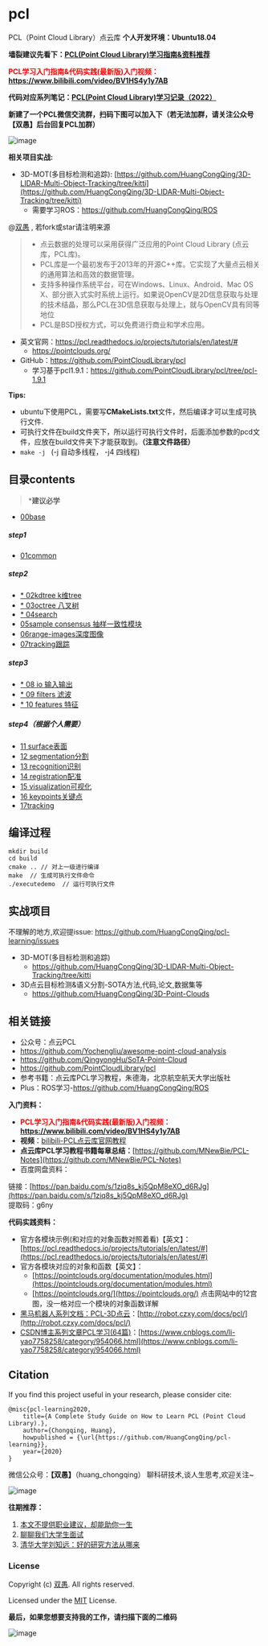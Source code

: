 <!--
 * @Description: 
 * @Author: HCQ
 * @Company(School): UCAS
 * @Date: 2020-10-04 18:17:00
 * @LastEditors: Please set LastEditors
 * @LastEditTime: 2022-12-05 23:34:32
-->
# pcl

PCL（Point Cloud Library）点云库  **个人开发环境：Ubuntu18.04**

**墙裂建议先看下：[PCL(Point Cloud Library)学习指南&资料推荐](https://zhuanlan.zhihu.com/p/268524083)**

**<font color='red'>PCL学习入门指南&代码实践(最新版)入门视频： </font> https://www.bilibili.com/video/BV1HS4y1y7AB**

**代码对应系列笔记：[PCL(Point Cloud Library)学习记录（2022）](https://www.yuque.com/huangzhongqing/pcl)**

**新建了一个PCL微信交流群，扫码下图可以加入下（若无法加群，请关注公众号【双愚】后台回复PCL加群）**


![image](https://user-images.githubusercontent.com/20675770/174856411-ca460d1a-d748-4b51-b8b5-b6259394ec0a.png)


**相关项目实战:**

* 3D-MOT(多目标检测和追踪):
  [https://github.com/HuangCongQing/3D-LIDAR-Multi-Object-Tracking/tree/kitti](https://github.com/HuangCongQing/3D-LIDAR-Multi-Object-Tracking/tree/kitti)
    * 需要学习ROS：https://github.com/HuangCongQing/ROS

@[双愚](https://github.com/HuangCongQing/pcl-learning) , 若fork或star请注明来源

> * 点云数据的处理可以采用获得广泛应用的Point Cloud Library (点云库，PCL库)。
> * PCL库是一个最初发布于2013年的开源C++库。它实现了大量点云相关的通用算法和高效的数据管理。
> * 支持多种操作系统平台，可在Windows、Linux、Android、Mac OS X、部分嵌入式实时系统上运行。如果说OpenCV是2D信息获取与处理的技术结晶，那么PCL在3D信息获取与处理上，就与OpenCV具有同等地位
> * PCL是BSD授权方式，可以免费进行商业和学术应用。

* 英文官网：https://pcl.readthedocs.io/projects/tutorials/en/latest/#
  * https://pointclouds.org/
* GitHub：https://github.com/PointCloudLibrary/pcl
  * 学习基于pcl1.9.1：https://github.com/PointCloudLibrary/pcl/tree/pcl-1.9.1

**Tips:**

* ubuntu下使用PCL，需要写**CMakeLists.txt**文件，然后编译才可以生成可执行文件.
* 可执行文件在build文件夹下，所以运行可执行文件时，后面添加参数的pcd文件，应放在build文件夹下才能获取到。**（注意文件路径）**
* `make -j `   (-j 自动多线程， -j4 四线程)

## 目录contents

> ***建议必学**

* [00base](00base)

##### step1

* [01common](01common )

##### step2

* [* 02kdtree k维tree](02kdtree)
* [* 03octree 八叉树](03octree)
* [* 04search](04search)
* [05sample consensus  抽样一致性模块](05sampleconsensus抽样一致性模块)
* [06range-images深度图像](06range-images深度图像)
* [07tracking跟踪](07tracking跟踪/tracking.md)

##### step3

* [* 08 io 输入输出](08IO输入输出)
* [* 09 filters 滤波](09filters滤波)
* [* 10 features 特征](10features特征)

##### step4（根据个人需要）

* [11 surface表面 ](11surface表面 )
* [12 segmentation分割](12segmentation分割)
* [13 recognition识别](13recognition识别)
* [14 registration配准](14registration配准)
* [15 visualization可视化](15visualization可视化)
* [16 keypoints关键点](16keypoints关键点)
* [17tracking](17tracking )

## 编译过程

```shell
mkdir build
cd build
cmake .. // 对上一级进行编译
make  // 生成可执行文件命令
./executedemo  // 运行可执行文件
```

## 实战项目

不理解的地方,欢迎提issue: https://github.com/HuangCongQing/pcl-learning/issues

* 3D-MOT(多目标检测和追踪)
  * https://github.com/HuangCongQing/3D-LIDAR-Multi-Object-Tracking/tree/kitti
* 3D点云目标检测&语义分割-SOTA方法,代码,论文,数据集等
  * https://github.com/HuangCongQing/3D-Point-Clouds

## 相关链接

* 公众号：点云PCL
* https://github.com/Yochengliu/awesome-point-cloud-analysis
* https://github.com/QingyongHu/SoTA-Point-Cloud
* https://github.com/PointCloudLibrary/pcl
* 参考书籍：点云库PCL学习教程，朱德海，北京航空航天大学出版社
* Plus：ROS学习-https://github.com/HuangCongQing/ROS

**入门资料：**
- **<font color='red'>PCL学习入门指南&代码实践(最新版)入门视频： </font> https://www.bilibili.com/video/BV1HS4y1y7AB**
- **视频**：[bilibili-PCL点云库官网教程](https://space.bilibili.com/504859351/channel/detail?cid=130387)
- **点云库PCL学习教程书籍每章总结：**[https://github.com/MNewBie/PCL-Notes](https://github.com/MNewBie/PCL-Notes)
- 百度网盘资料：

链接：[https://pan.baidu.com/s/1ziq8s_kj5QpM8eXO_d6RJg](https://pan.baidu.com/s/1ziq8s_kj5QpM8eXO_d6RJg)<br />提取码：g6ny<br />

**代码实践资料：**

- 官方各模块示例(和对应的对象函数对照着看)【英文】：[https://pcl.readthedocs.io/projects/tutorials/en/latest/#](https://pcl.readthedocs.io/projects/tutorials/en/latest/#)
- 官方各模块对应的对象和函数【英文】：
  - [https://pointclouds.org/documentation/modules.html](https://pointclouds.org/documentation/modules.html)
  - [https://pointclouds.org/](https://pointclouds.org/) 点击网站中的12宫图，没一格对应一个模块的对象函数详解
- [黑马机器人系列文档：PCL-3D点云](http://robot.czxy.com/docs/pcl/)：[http://robot.czxy.com/docs/pcl/](http://robot.czxy.com/docs/pcl/)
- [CSDN博主系列文章PCL学习(64篇)](https://www.cnblogs.com/li-yao7758258/category/954066.html)：[https://www.cnblogs.com/li-yao7758258/category/954066.html](https://www.cnblogs.com/li-yao7758258/category/954066.html)

## Citation 
If you find this project useful in your research, please consider cite:


```
@misc{pcl-learning2020,
    title={A Complete Study Guide on How to Learn PCL (Point Cloud Library).},
    author={Chongqing, Huang},
    howpublished = {\url{https://github.com/HuangCongQing/pcl-learning}},
    year={2020}
}
```



微信公众号：**【双愚】**（huang_chongqing） 聊科研技术,谈人生思考,欢迎关注~

![image](https://user-images.githubusercontent.com/20675770/169835565-08fc9a49-573e-478a-84fc-d9b7c5fa27ff.png)

**往期推荐：**
1. [本文不提供职业建议，却能助你一生](https://mp.weixin.qq.com/s/rBR62qoAEeT56gGYTA0law)
2. [聊聊我们大学生面试](https://mp.weixin.qq.com/s?__biz=MzI4OTY1MjA3Mg==&mid=2247484016&idx=1&sn=08bc46266e00572e46f3e5d9ffb7c612&chksm=ec2aae77db5d276150cde1cb1dc6a53e03eba024adfbd1b22a048a7320c2b6872fb9dfef32aa&scene=178&cur_album_id=2253272068899471368#rd)
3. [清华大学刘知远：好的研究方法从哪来](https://mp.weixin.qq.com/s?__biz=MzI4OTY1MjA3Mg==&mid=2247486340&idx=1&sn=6c5f69bb37d91a343b1a1e7f6929ddae&chksm=ec2aa783db5d2e95ba4c472471267721cafafbe10c298a6d5fae9fed295f455a72f783872249&scene=178&cur_album_id=1855544495514140673#rd)

### License

Copyright (c) [双愚](https://github.com/HuangCongQing/pcl-learning). All rights reserved.

Licensed under the [MIT](./LICENSE) License.



**最后，如果您想要支持我的工作，请扫描下面的二维码**

![image](https://user-images.githubusercontent.com/20675770/174442478-705129f7-ca4d-4e89-9b21-7e1b84817940.png)


